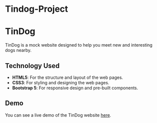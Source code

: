 # Tindog-Project

# TinDog

TinDog is a mock website designed to help you meet new and interesting dogs nearby.

## Technology Used

- **HTML5**: For the structure and layout of the web pages.
- **CSS3**: For styling and designing the web pages.
- **Bootstrap 5**: For responsive design and pre-built components.


## Demo

You can see a live demo of the TinDog website [here](https://abedalmajed.github.io/Tindog-Project/).